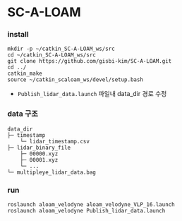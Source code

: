 # SC-A-LOAM
### install

   
    mkdir -p ~/catkin_SC-A-LOAM_ws/src
    cd ~/catkin_SC-A-LOAM_ws/src
    git clone https://github.com/gisbi-kim/SC-A-LOAM.git
    cd ../
    catkin_make
    source ~/catkin_scaloam_ws/devel/setup.bash
   

- `Publish_lidar_data.launch` 파일내 data_dir 경로 수정
### data 구조

    
    data_dir
    ├─ timestamp 
    	└─ lidar_timestamp.csv 			
    ├─ lidar_binary_file 	
    	├─ 00000.xyz
    	├─ 00001.xyz
    	└─ ...						
    └─ multipleye_lidar_data.bag
   

### run

    
    roslaunch aloam_velodyne aloam_velodyne_VLP_16.launch
    roslaunch aloam_velodyne Publish_lidar_data.launch
   
